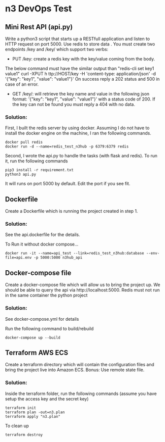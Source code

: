 # n3 DevOps Test

## Mini Rest API (api.py)
Write a python3 script that starts up a RESTfull application and listen to HTTP request on port 5000. Use redis to store data .
You must create two endpoints ​/key ​and​ /key/<KEY>​ which support two verbs:

- PUT /key​: create a redis key with the key/value coming from the body.

The below command must have the similar output than ​"redis-cli set key1 value1" curl -XPUT h​ ttp://HOST/key​ -H 'content-type: application/json' -d '{"key": "key1", "value":
"value1"}'
On success reply a 202 status and 500 in case of an error.

- GET /key/<KEY>​: will retrieve the key name and value in the following json format: '{"key": "key1", "value": "value1"}' with a status code of 200. If the key can not be found you must reply a 404 with no data.

### Solution:
First, I built the redis server by using docker. Assuming I do not have to install the docker engine on the machine, I ran the following commands.

```
docker pull redis
docker run -d --name=redis_test_n3hub -p 6379:6379 redis
```

Second, I wrote the api.py to handle the tasks (with flask and redis).  To run it, run the following commands

```
pip3 install -r requirement.txt 
python3 api.py
```
It will runs on port 5000 by default.  Edit the port if you see fit.


## Dockerfile
Create a Dockerfile which is running the project created in step 1.

### Solution:
See the api.dockerfile for the details.  

To Run it without docker compose...

```
docker run -it --name=api_test --link=redis_test_n3hub:database --env-file=api.env -p 5000:5000 n3hub_api
```

## Docker-compose file
Create a docker-compose file which will allow us to bring the project up. We should be able to query the api via ​http://localhost:5000​. Redis must not run in the same container the python project

### Solution:
See docker-compose.yml for details

Run the following command to build/rebuild
```
docker-compose up --build
```


## Terraform AWS ECS
Create a terraform directory which will contain the configuration files and bring the project live into Amazon ECS.
Bonus: Use remote state file.

### Solution:
Inside the terraform folder, run the following commands (assume you have setup the access key and the secret key)
```
terraform init
terraform plan -out=n3.plan
terraform apply "n3.plan"
```
To clean up
```
terraform destroy
```

